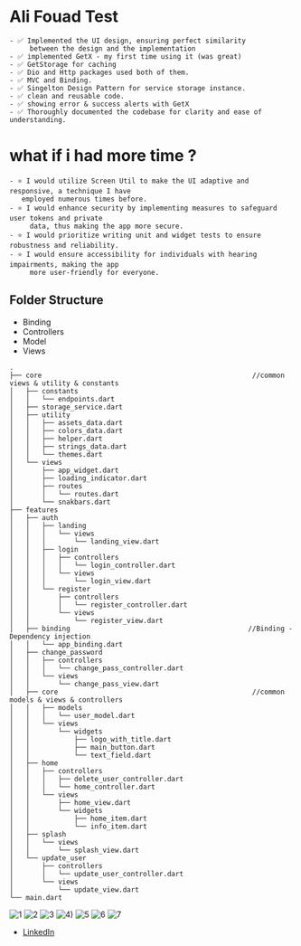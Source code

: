 # Ali Fouad Test
    - ✅ Implemented the UI design, ensuring perfect similarity
         between the design and the implementation
    - ✅ implemented GetX - my first time using it (was great)
    - ✅ GetStorage for caching
    - ✅ Dio and Http packages used both of them.
    - ✅ MVC and Binding.
    - ✅ Singelton Design Pattern for service storage instance.
    - ✅ clean and reusable code.
    - ✅ showing error & success alerts with GetX 
    - ✅ Thoroughly documented the codebase for clarity and ease of understanding.
 
 # what if i had more time ?
    - ⭐️ I would utilize Screen Util to make the UI adaptive and responsive, a technique I have
       employed numerous times before.
    - ⭐️ I would enhance security by implementing measures to safeguard user tokens and private 
         data, thus making the app more secure.
    - ⭐️ I would prioritize writing unit and widget tests to ensure robustness and reliability.
    - ⭐️ I would ensure accessibility for individuals with hearing impairments, making the app
         more user-friendly for everyone.
     

## Folder Structure
- Binding
- Controllers
- Model
- Views
```
.
├── core                                                    //common views & utility & constants
│   ├── constants
│   │   └── endpoints.dart
│   ├── storage_service.dart
│   ├── utility
│   │   ├── assets_data.dart
│   │   ├── colors_data.dart
│   │   ├── helper.dart
│   │   ├── strings_data.dart
│   │   └── themes.dart
│   └── views
│       ├── app_widget.dart
│       ├── loading_indicator.dart
│       ├── routes
│       │   └── routes.dart
│       └── snakbars.dart
├── features
│   ├── auth
│   │   ├── landing
│   │   │   └── views
│   │   │       └── landing_view.dart
│   │   ├── login
│   │   │   ├── controllers
│   │   │   │   └── login_controller.dart
│   │   │   └── views
│   │   │       └── login_view.dart
│   │   └── register
│   │       ├── controllers
│   │       │   └── register_controller.dart
│   │       └── views
│   │           └── register_view.dart
│   ├── binding                                            //Binding - Dependency injection
│   │   └── app_binding.dart
│   ├── change_password
│   │   ├── controllers
│   │   │   └── change_pass_controller.dart
│   │   └── views
│   │       └── change_pass_view.dart
│   ├── core                                                //common models & views & controllers
│   │   ├── models
│   │   │   └── user_model.dart
│   │   └── views
│   │       └── widgets
│   │           ├── logo_with_title.dart
│   │           ├── main_button.dart
│   │           └── text_field.dart
│   ├── home
│   │   ├── controllers
│   │   │   ├── delete_user_controller.dart
│   │   │   └── home_controller.dart
│   │   └── views
│   │       ├── home_view.dart
│   │       └── widgets
│   │           ├── home_item.dart
│   │           └── info_item.dart
│   ├── splash
│   │   └── views
│   │       └── splash_view.dart
│   └── update_user
│       ├── controllers
│       │   └── update_user_controller.dart
│       └── views
│           └── update_view.dart
└── main.dart
```

![1](https://github.com/bilalelsayed97/ali-fouad-task/assets/133275598/0387d158-c050-47fc-8406-0f5c7e97bda0)
![2](https://github.com/bilalelsayed97/ali-fouad-task/assets/133275598/2c3470ae-e69a-4abe-985e-7275cadb31e7)
![3](https://github.com/bilalelsayed97/ali-fouad-task/assets/133275598/33a9c55f-e5c2-4be7-96b9-0191ac9a0f7c)
![4)](https://github.com/bilalelsayed97/ali-fouad-task/assets/133275598/c43a75dc-97f9-486d-97f2-dcf459019042)
![5](https://github.com/bilalelsayed97/ali-fouad-task/assets/133275598/72d1f075-9cfb-40fb-b1c1-16ee43ef6999)
![6](https://github.com/bilalelsayed97/ali-fouad-task/assets/133275598/c3bd29c5-69b4-4ad1-be67-4f400f9d8341)
![7](https://github.com/bilalelsayed97/ali-fouad-task/assets/133275598/72db330a-e92d-47cf-bf0e-c21a55e3e23d)


- [LinkedIn](https://www.linkedin.com/in/bilalelsayed97)

